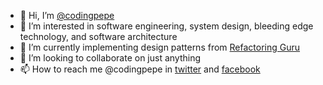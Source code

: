 - 👋 Hi, I’m [@codingpepe](https://codingpepe.co)
- 👀 I’m interested in software engineering, system design, bleeding edge technology, and software architecture
- 🌱 I’m currently implementing design patterns from [Refactoring Guru](https://refactoring.guru)
- 💞️ I’m looking to collaborate on just anything
- 📫 How to reach me @codingpepe in [twitter](https://twitter.com/codingpepe) and [facebook](https://facebook.com/codingpepe)
